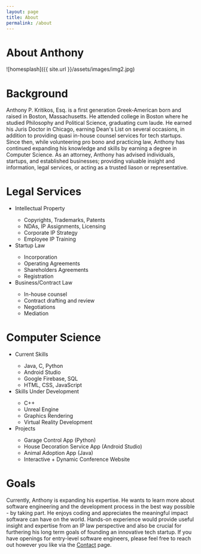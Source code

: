 ```yaml
---
layout: page
title: About
permalink: /about
---
```

<h1 class="post-title">About Anthony</h1>

![homesplash]({{ site.url }}/assets/images/img2.jpg)

<h1>Background</h1>

<p>Anthony P. Kritikos, Esq. is a first generation Greek-American born and raised in Boston, Massachusetts. He attended college in Boston where he studied Philosophy and Political Science, graduating cum laude. He earned his Juris Doctor in Chicago, earning Dean's List on several occasions, in addition to providing quasi in-house counsel services for tech startups. Since then, while volunteering pro bono and practicing law, Anthony has continued expanding his knowledge and skills by earning a degree in Computer Science. As an attorney, Anthony has advised individuals, startups, and established businesses; providing valuable insight and information, legal services, or acting as a trusted liason or representative.</p>

<div class="legalcol">
<h1>Legal Services</h1>
<ul>
  <li>Intellectual Property</li>
  <ul>
    <li>Copyrights, Trademarks, Patents</li>
    <li>NDAs, IP Assignments, Licensing</li>
    <li>Corporate IP Strategy</li>
    <li>Employee IP Training</li>
  </ul>
  <li>Startup Law</li>
  <ul>
    <li>Incorporation</li>
    <li>Operating Agreements</li>
    <li>Shareholders Agreements</li>
    <li>Registration</li>
  </ul>
  <li>Business/Contract Law</li>
  <ul>
    <li>In-house counsel</li>
    <li>Contract drafting and review</li>
    <li>Negotiations</li>
    <li>Mediation</li>
  </ul>
</ul>
</div>

<div class="cscol">
<h1>Computer Science</h1>
<ul>
  <li>Current Skills</li>
  <ul>
    <li>Java, C, Python</li>
    <li>Android Studio</li>
    <li>Google Firebase, SQL</li>
    <li>HTML, CSS, JavaScript</li>
  </ul>
  <li>Skills Under Development</li>
  <ul>
    <li>C++</li>
    <li>Unreal Engine</li>
    <li>Graphics Rendering</li>
    <li>Virtual Reality Development</li>
  </ul>
  <li>Projects</li>
  <ul>
    <li>Garage Control App (Python)</li>
    <li>House Decoration Service App (Android Studio)</li>
    <li>Animal Adoption App (Java)</li>
    <li>Interactive + Dynamic Conference Website</li>
  </ul>
</ul>
</div>

<div class="goals">
    <h1>Goals</h1>
    <p>Currently, Anthony is expanding his expertise. He wants to learn more about software engineering and the development process in the best way possible - by taking part. He enjoys coding and appreciates the meaningful impact software can have on the world. Hands-on experience would provide useful insight and expertise from an IP law perspective and also be crucial for furthering his long term goals of founding an innovative tech startup. If you have openings for entry-level software engineers, please feel free to reach out however you like via the <a href="https://singularity.lawyer/contact">Contact</a> page.</p>
</div>
